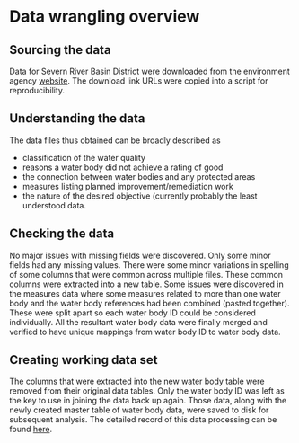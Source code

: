 # Data wrangling overview

## Sourcing the data

Data for Severn River Basin District were downloaded from the environment
agency [website](http://environment.data.gov.uk/catchment-planning/RiverBasinDistrict/9).
The download link URLs were copied into a script for reproducibility.

## Understanding the data

The data files thus obtained can be broadly described as

* classification of the water quality
* reasons a water body did not achieve a rating of good
* the connection between water bodies and any protected areas
* measures listing planned improvement/remediation work
* the nature of the desired objective (currently probably the least
understood data.

## Checking the data

No major issues with missing fields were discovered. Only some minor fields
had any missing values. There were some minor variations in spelling of some
columns that were common across multiple files. These common columns were
extracted into a new table. Some issues were discovered in the measures data
where some measures related to more than one water body and the water body
references had been combined (pasted together). These were split apart so
each water body ID could be considered individually. All the resultant water
body data were finally merged and verified to have unique mappings from
water body ID to water body data. 

## Creating working data set

The columns that were extracted into the new water body table were removed
from their original data tables. Only the water body ID was left as the key
to use in joining the data back up again. Those data, along with the newly
created master table of water body data, were saved to disk for subsequent
analysis. The detailed record of this data processing can be found
[here](data_wrangling.md).
